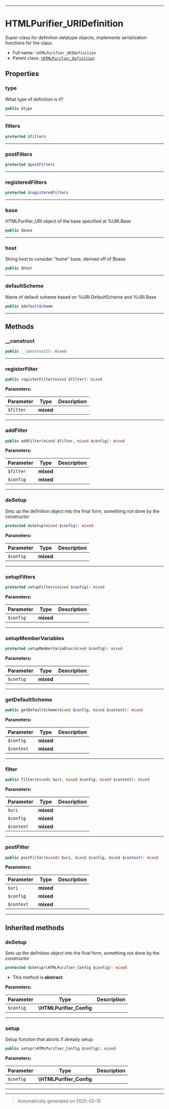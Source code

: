***

# HTMLPurifier_URIDefinition

Super-class for definition datatype objects, implements serialization
functions for the class.



* Full name: `\HTMLPurifier_URIDefinition`
* Parent class: [`\HTMLPurifier_Definition`](./HTMLPurifier_Definition.md)



## Properties


### type

What type of definition is it?

```php
public $type
```






***

### filters



```php
protected $filters
```






***

### postFilters



```php
protected $postFilters
```






***

### registeredFilters



```php
protected $registeredFilters
```






***

### base

HTMLPurifier_URI object of the base specified at %URI.Base

```php
public $base
```






***

### host

String host to consider "home" base, derived off of $base

```php
public $host
```






***

### defaultScheme

Name of default scheme based on %URI.DefaultScheme and %URI.Base

```php
public $defaultScheme
```






***

## Methods


### __construct



```php
public __construct(): mixed
```












***

### registerFilter



```php
public registerFilter(mixed $filter): mixed
```








**Parameters:**

| Parameter | Type | Description |
|-----------|------|-------------|
| `$filter` | **mixed** |  |





***

### addFilter



```php
public addFilter(mixed $filter, mixed $config): mixed
```








**Parameters:**

| Parameter | Type | Description |
|-----------|------|-------------|
| `$filter` | **mixed** |  |
| `$config` | **mixed** |  |





***

### doSetup

Sets up the definition object into the final form, something
not done by the constructor

```php
protected doSetup(mixed $config): mixed
```








**Parameters:**

| Parameter | Type | Description |
|-----------|------|-------------|
| `$config` | **mixed** |  |





***

### setupFilters



```php
protected setupFilters(mixed $config): mixed
```








**Parameters:**

| Parameter | Type | Description |
|-----------|------|-------------|
| `$config` | **mixed** |  |





***

### setupMemberVariables



```php
protected setupMemberVariables(mixed $config): mixed
```








**Parameters:**

| Parameter | Type | Description |
|-----------|------|-------------|
| `$config` | **mixed** |  |





***

### getDefaultScheme



```php
public getDefaultScheme(mixed $config, mixed $context): mixed
```








**Parameters:**

| Parameter | Type | Description |
|-----------|------|-------------|
| `$config` | **mixed** |  |
| `$context` | **mixed** |  |





***

### filter



```php
public filter(mixed& $uri, mixed $config, mixed $context): mixed
```








**Parameters:**

| Parameter | Type | Description |
|-----------|------|-------------|
| `$uri` | **mixed** |  |
| `$config` | **mixed** |  |
| `$context` | **mixed** |  |





***

### postFilter



```php
public postFilter(mixed& $uri, mixed $config, mixed $context): mixed
```








**Parameters:**

| Parameter | Type | Description |
|-----------|------|-------------|
| `$uri` | **mixed** |  |
| `$config` | **mixed** |  |
| `$context` | **mixed** |  |





***


## Inherited methods


### doSetup

Sets up the definition object into the final form, something
not done by the constructor

```php
protected doSetup(\HTMLPurifier_Config $config): mixed
```




* This method is **abstract**.



**Parameters:**

| Parameter | Type | Description |
|-----------|------|-------------|
| `$config` | **\HTMLPurifier_Config** |  |





***

### setup

Setup function that aborts if already setup

```php
public setup(\HTMLPurifier_Config $config): mixed
```








**Parameters:**

| Parameter | Type | Description |
|-----------|------|-------------|
| `$config` | **\HTMLPurifier_Config** |  |





***


***
> Automatically generated on 2025-03-15
